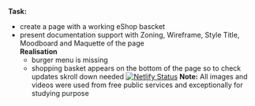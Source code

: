 **Task:** 
* create a page with a working eShop bascket 
* present documentation support with Zoning, Wireframe, Style Title, Moodboard and Maquette of the page <br>
**Realisation**  
  * burger menu is missing 
  * shopping basket appears on the bottom of the page so to check updates skroll down needed
[![Netlify Status](https://api.netlify.com/api/v1/badges/742a9740-e1ad-44a0-8bce-6e411c539cc8/deploy-status)](https://app.netlify.com/sites/simplon-basket-ceramicshop/deploys)
**Note:** All images and videos were used from free public services and exceptionally for studying purpose
